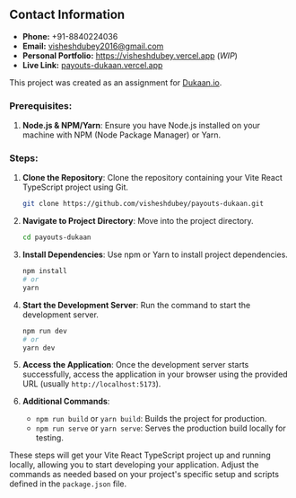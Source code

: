 ## Contact Information

- **Phone:** +91-8840224036
- **Email:** visheshdubey2016@gmail.com
- **Personal Portfolio:** https://visheshdubey.vercel.app (_WIP_)
- **Live Link:** [payouts-dukaan.vercel.app](https://payouts-dukaan.vercel.app/)

This project was created as an assignment for [Dukaan.io](https://dukaan.io/).

### Prerequisites:

1. **Node.js & NPM/Yarn**: Ensure you have Node.js installed on your machine with NPM (Node Package Manager) or Yarn.

### Steps:

1. **Clone the Repository**: Clone the repository containing your Vite React TypeScript project using Git.

   ```bash
   git clone https://github.com/visheshdubey/payouts-dukaan.git
   ```

2. **Navigate to Project Directory**: Move into the project directory.

   ```bash
   cd payouts-dukaan
   ```

3. **Install Dependencies**: Use npm or Yarn to install project dependencies.

   ```bash
   npm install
   # or
   yarn
   ```

4. **Start the Development Server**: Run the command to start the development server.

   ```bash
   npm run dev
   # or
   yarn dev
   ```

5. **Access the Application**: Once the development server starts successfully, access the application in your browser using the provided URL (usually `http://localhost:5173`).

6. **Additional Commands**:

   - `npm run build` or `yarn build`: Builds the project for production.
   - `npm run serve` or `yarn serve`: Serves the production build locally for testing.

These steps will get your Vite React TypeScript project up and running locally, allowing you to start developing your application. Adjust the commands as needed based on your project's specific setup and scripts defined in the `package.json` file.
